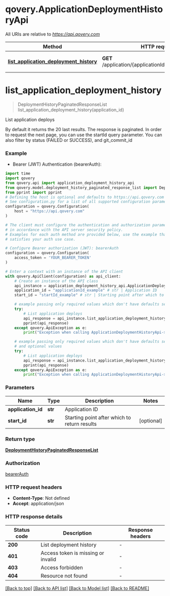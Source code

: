 # qovery.ApplicationDeploymentHistoryApi

All URIs are relative to *https://api.qovery.com*

Method | HTTP request | Description
------------- | ------------- | -------------
[**list_application_deployment_history**](ApplicationDeploymentHistoryApi.md#list_application_deployment_history) | **GET** /application/{applicationId}/deploymentHistory | List application deploys


# **list_application_deployment_history**
> DeploymentHistoryPaginatedResponseList list_application_deployment_history(application_id)

List application deploys

By default it returns the 20 last results. The response is paginated. In order to request the next page, you can use the startId query parameter. You can also filter by status (FAILED or SUCCESS), and git_commit_id

### Example

* Bearer (JWT) Authentication (bearerAuth):

```python
import time
import qovery
from qovery.api import application_deployment_history_api
from qovery.model.deployment_history_paginated_response_list import DeploymentHistoryPaginatedResponseList
from pprint import pprint
# Defining the host is optional and defaults to https://api.qovery.com
# See configuration.py for a list of all supported configuration parameters.
configuration = qovery.Configuration(
    host = "https://api.qovery.com"
)

# The client must configure the authentication and authorization parameters
# in accordance with the API server security policy.
# Examples for each auth method are provided below, use the example that
# satisfies your auth use case.

# Configure Bearer authorization (JWT): bearerAuth
configuration = qovery.Configuration(
    access_token = 'YOUR_BEARER_TOKEN'
)

# Enter a context with an instance of the API client
with qovery.ApiClient(configuration) as api_client:
    # Create an instance of the API class
    api_instance = application_deployment_history_api.ApplicationDeploymentHistoryApi(api_client)
    application_id = "applicationId_example" # str | Application ID
    start_id = "startId_example" # str | Starting point after which to return results (optional)

    # example passing only required values which don't have defaults set
    try:
        # List application deploys
        api_response = api_instance.list_application_deployment_history(application_id)
        pprint(api_response)
    except qovery.ApiException as e:
        print("Exception when calling ApplicationDeploymentHistoryApi->list_application_deployment_history: %s\n" % e)

    # example passing only required values which don't have defaults set
    # and optional values
    try:
        # List application deploys
        api_response = api_instance.list_application_deployment_history(application_id, start_id=start_id)
        pprint(api_response)
    except qovery.ApiException as e:
        print("Exception when calling ApplicationDeploymentHistoryApi->list_application_deployment_history: %s\n" % e)
```


### Parameters

Name | Type | Description  | Notes
------------- | ------------- | ------------- | -------------
 **application_id** | **str**| Application ID |
 **start_id** | **str**| Starting point after which to return results | [optional]

### Return type

[**DeploymentHistoryPaginatedResponseList**](DeploymentHistoryPaginatedResponseList.md)

### Authorization

[bearerAuth](../README.md#bearerAuth)

### HTTP request headers

 - **Content-Type**: Not defined
 - **Accept**: application/json


### HTTP response details

| Status code | Description | Response headers |
|-------------|-------------|------------------|
**200** | List deployment history |  -  |
**401** | Access token is missing or invalid |  -  |
**403** | Access forbidden |  -  |
**404** | Resource not found |  -  |

[[Back to top]](#) [[Back to API list]](../README.md#documentation-for-api-endpoints) [[Back to Model list]](../README.md#documentation-for-models) [[Back to README]](../README.md)

